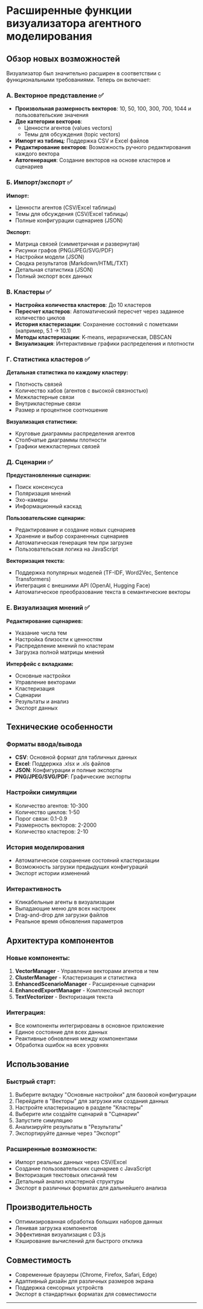 # Расширенные функции визуализатора агентного моделирования

## Обзор новых возможностей

Визуализатор был значительно расширен в соответствии с функциональными требованиями. Теперь он включает:

### А. Векторное представление ✅

- **Произвольная размерность векторов**: 10, 50, 100, 300, 700, 1044 и пользовательские значения
- **Две категории векторов**:
  - Ценности агентов (values vectors)
  - Темы для обсуждения (topic vectors)
- **Импорт из таблиц**: Поддержка CSV и Excel файлов
- **Редактирование векторов**: Возможность ручного редактирования каждого вектора
- **Автогенерация**: Создание векторов на основе кластеров и сценариев

### Б. Импорт/экспорт ✅

**Импорт:**
- Ценности агентов (CSV/Excel таблицы)
- Темы для обсуждения (CSV/Excel таблицы)
- Полные конфигурации сценариев (JSON)

**Экспорт:**
- Матрица связей (симметричная и развернутая)
- Рисунки графов (PNG/JPEG/SVG/PDF)
- Настройки модели (JSON)
- Сводка результатов (Markdown/HTML/TXT)
- Детальная статистика (JSON)
- Полный экспорт всех данных

### В. Кластеры ✅

- **Настройка количества кластеров**: До 10 кластеров
- **Пересчет кластеров**: Автоматический пересчет через заданное количество циклов
- **История кластеризации**: Сохранение состояний с пометками (например, 5.1 → 10.1)
- **Методы кластеризации**: K-means, иерархическая, DBSCAN
- **Визуализация**: Интерактивные графики распределения и плотности

### Г. Статистика кластеров ✅

**Детальная статистика по каждому кластеру:**
- Плотность связей
- Количество хабов (агентов с высокой связностью)
- Межкластерные связи
- Внутрикластерные связи
- Размер и процентное соотношение

**Визуализация статистики:**
- Круговые диаграммы распределения агентов
- Столбчатые диаграммы плотности
- Графики межкластерных связей

### Д. Сценарии ✅

**Предустановленные сценарии:**
- Поиск консенсуса
- Поляризация мнений
- Эхо-камеры
- Информационный каскад

**Пользовательские сценарии:**
- Редактирование и создание новых сценариев
- Хранение и выбор сохраненных сценариев
- Автоматическая генерация тем при загрузке
- Пользовательская логика на JavaScript

**Векторизация текста:**
- Поддержка популярных моделей (TF-IDF, Word2Vec, Sentence Transformers)
- Интеграция с внешними API (OpenAI, Hugging Face)
- Автоматическое преобразование текста в семантические векторы

### Е. Визуализация мнений ✅

**Редактирование сценариев:**
- Указание числа тем
- Настройка близости к ценностям
- Распределение мнений по кластерам
- Загрузка полной матрицы мнений

**Интерфейс с вкладками:**
- Основные настройки
- Управление векторами
- Кластеризация
- Сценарии
- Результаты и анализ
- Экспорт данных

## Технические особенности

### Форматы ввода/вывода
- **CSV**: Основной формат для табличных данных
- **Excel**: Поддержка .xlsx и .xls файлов
- **JSON**: Конфигурации и полные экспорты
- **PNG/JPEG/SVG/PDF**: Графические экспорты

### Настройки симуляции
- Количество агентов: 10-300
- Количество циклов: 1-50
- Порог связи: 0.1-0.9
- Размерность векторов: 2-2000
- Количество кластеров: 2-10

### История моделирования
- Автоматическое сохранение состояний кластеризации
- Возможность загрузки предыдущих конфигураций
- Экспорт истории изменений

### Интерактивность
- Кликабельные агенты в визуализации
- Выпадающие меню для всех настроек
- Drag-and-drop для загрузки файлов
- Реальное время обновления параметров

## Архитектура компонентов

### Новые компоненты:
1. **VectorManager** - Управление векторами агентов и тем
2. **ClusterManager** - Кластеризация и статистика
3. **EnhancedScenarioManager** - Расширенные сценарии
4. **EnhancedExportManager** - Комплексный экспорт
5. **TextVectorizer** - Векторизация текста

### Интеграция:
- Все компоненты интегрированы в основное приложение
- Единое состояние для всех данных
- Реактивные обновления между компонентами
- Обработка ошибок на всех уровнях

## Использование

### Быстрый старт:
1. Выберите вкладку "Основные настройки" для базовой конфигурации
2. Перейдите в "Векторы" для загрузки или создания данных
3. Настройте кластеризацию в разделе "Кластеры"
4. Выберите или создайте сценарий в "Сценарии"
5. Запустите симуляцию
6. Анализируйте результаты в "Результаты"
7. Экспортируйте данные через "Экспорт"

### Расширенные возможности:
- Импорт реальных данных через CSV/Excel
- Создание пользовательских сценариев с JavaScript
- Векторизация текстовых описаний тем
- Детальный анализ кластерной структуры
- Экспорт в различных форматах для дальнейшего анализа

## Производительность

- Оптимизированная обработка больших наборов данных
- Ленивая загрузка компонентов
- Эффективная визуализация с D3.js
- Кэширование вычислений для быстрого отклика

## Совместимость

- Современные браузеры (Chrome, Firefox, Safari, Edge)
- Адаптивный дизайн для различных размеров экрана
- Поддержка сенсорных устройств
- Экспорт в стандартных форматах для совместимости

---
